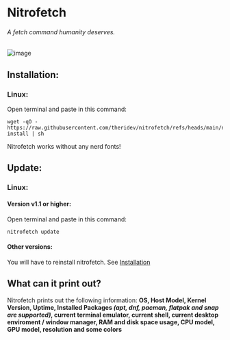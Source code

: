# Nitrofetch
###### *A fetch command humanity deserves.*

![image](https://github.com/user-attachments/assets/a1a2ae2b-08e2-4d81-b87a-140aa6b6f7bc)

## Installation:
### Linux:
Open terminal and paste in this command:
```
wget -qO - https://raw.githubusercontent.com/theridev/nitrofetch/refs/heads/main/nitrofetch-install | sh
```
Nitrofetch works without any nerd fonts!

## Update:
### Linux:
#### Version v1.1 or higher:
Open terminal and paste in this command:
```
nitrofetch update
```
#### Other versions:
You will have to reinstall nitrofetch. See [Installation](https://github.com/theridev/nitrofetch/edit/main/README.md#installation)

## What can it print out?
Nitrofetch prints out the following information: **OS, Host Model, Kernel Version, Uptime, Installed Packages *(apt, dnf, pacman, flatpak and snap are supported)*, current terminal emulator, current shell, current desktop enviroment / window manager, RAM and disk space usage, CPU model, GPU model, resolution and some colors**
